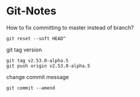 # Git-Notes

How to fix committing to master instead of branch?
```
git reset --soft HEAD^
```

git tag version
```
git tag v2.53.0-alpha.5
git push origin v2.53.0-alpha.5
```

change commit message
```
git commit --amend
```
